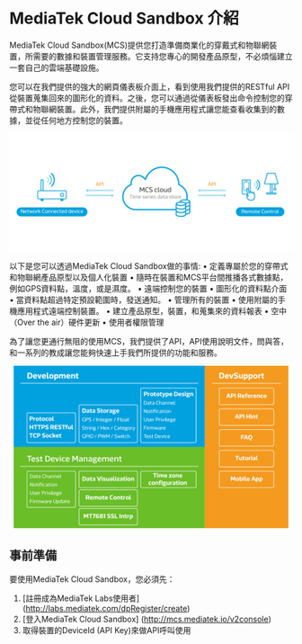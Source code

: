 # **MediaTek Cloud Sandbox 介紹**

MediaTek Cloud Sandbox(MCS)提供您打造準備商業化的穿戴式和物聯網裝置，所需要的數據和裝置管理服務。它支持您專心的開發產品原型，不必煩惱建立一套自己的雲端基礎設施。

您可以在我們提供的強大的網頁儀表板介面上，看到使用我們提供的RESTful API從裝置蒐集回來的圖形化的資料。之後，您可以通過從儀表板發出命令控制您的穿帶式和物聯網裝置。此外，我們提供附屬的手機應用程式讓您能查看收集到的數據，並從任何地方控制您的裝置。

![](https://github.com/Mediatek-Cloud/mcs-resources/blob/master/content/zh-TW/images/content01.jpg)

以下是您可以透過MediaTek Cloud Sandbox做的事情:
•	定義專屬於您的穿帶式和物聯網產品原型以及個人化裝置
•	隨時在裝置和MCS平台間推播各式數據點，例如GPS資料點，溫度，或是濕度。
•	遠端控制您的裝置
•	圖形化的資料點介面
•	當資料點超過特定預設範圍時，發送通知。
•	管理所有的裝置
•	使用附屬的手機應用程式遠端控制裝置。
•	建立產品原型，裝置，和蒐集來的資料報表
•	空中（Over the air）硬件更新
•	使用者權限管理


為了讓您更通行無阻的使用MCS，我們提供了API，API使用說明文件，問與答，和一系列的教成讓您能夠快速上手我們所提供的功能和服務。


![](https://github.com/Mediatek-Cloud/mcs-resources/blob/master/content/zh-TW/images/content_img/content_img-02.jpg)


## **事前準備**
要使用MediaTek Cloud Sandbox，您必須先：
1. [註冊成為MediaTek Labs使用者] (http://labs.mediatek.com/dpRegister/create)
2. [登入MediaTek Cloud Sandbox] (http://mcs.mediatek.io/v2console)
3. 取得裝置的DeviceId (API Key)來做API呼叫使用
